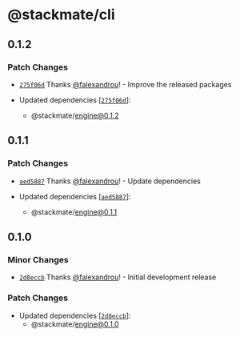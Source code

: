 # @stackmate/cli

## 0.1.2

### Patch Changes

- [`275f06d`](https://github.com/stackmate-io/stackmate/commit/275f06d9215d7878dc5f9012f38cf01d97b0fb6a) Thanks [@falexandrou](https://github.com/falexandrou)! - Improve the released packages

- Updated dependencies [[`275f06d`](https://github.com/stackmate-io/stackmate/commit/275f06d9215d7878dc5f9012f38cf01d97b0fb6a)]:
  - @stackmate/engine@0.1.2

## 0.1.1

### Patch Changes

- [`aed5887`](https://github.com/stackmate-io/stackmate/commit/aed5887f69da3bb105b046c9e18a5796dabc949f) Thanks [@falexandrou](https://github.com/falexandrou)! - Update dependencies

- Updated dependencies [[`aed5887`](https://github.com/stackmate-io/stackmate/commit/aed5887f69da3bb105b046c9e18a5796dabc949f)]:
  - @stackmate/engine@0.1.1

## 0.1.0

### Minor Changes

- [`2d8eccb`](https://github.com/stackmate-io/stackmate/commit/2d8eccb9c6304f89b9511ec8f7261e440c0d6479) Thanks [@falexandrou](https://github.com/falexandrou)! - Initial development release

### Patch Changes

- Updated dependencies [[`2d8eccb`](https://github.com/stackmate-io/stackmate/commit/2d8eccb9c6304f89b9511ec8f7261e440c0d6479)]:
  - @stackmate/engine@0.1.0

